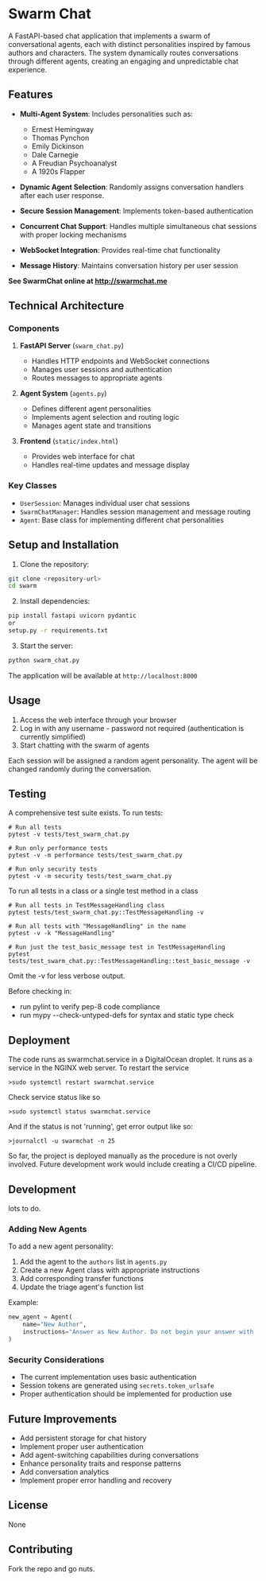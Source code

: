 # Swarm Chat

A FastAPI-based chat application that implements a swarm of conversational agents, each with distinct personalities inspired by famous authors and characters. The system dynamically routes conversations through different agents, creating an engaging and unpredictable chat experience.

## Features

- **Multi-Agent System**: Includes personalities such as:
  - Ernest Hemingway
  - Thomas Pynchon
  - Emily Dickinson
  - Dale Carnegie
  - A Freudian Psychoanalyst
  - A 1920s Flapper

- **Dynamic Agent Selection**: Randomly assigns conversation handlers after each user response.
- **Secure Session Management**: Implements token-based authentication
- **Concurrent Chat Support**: Handles multiple simultaneous chat sessions with proper locking mechanisms
- **WebSocket Integration**: Provides real-time chat functionality
- **Message History**: Maintains conversation history per user session

**See SwarmChat online at http://swarmchat.me**

## Technical Architecture

### Components

1. **FastAPI Server** (`swarm_chat.py`)
   - Handles HTTP endpoints and WebSocket connections
   - Manages user sessions and authentication
   - Routes messages to appropriate agents

2. **Agent System** (`agents.py`)
   - Defines different agent personalities
   - Implements agent selection and routing logic
   - Manages agent state and transitions

3. **Frontend** (`static/index.html`)
   - Provides web interface for chat
   - Handles real-time updates and message display

### Key Classes

- `UserSession`: Manages individual user chat sessions
- `SwarmChatManager`: Handles session management and message routing
- `Agent`: Base class for implementing different chat personalities

## Setup and Installation

1. Clone the repository:
```bash
git clone <repository-url>
cd swarm
```

2. Install dependencies:
```bash
pip install fastapi uvicorn pydantic
or
setup.py -r requirements.txt
```

3. Start the server:
```bash
python swarm_chat.py
```

The application will be available at `http://localhost:8000`

## Usage

1. Access the web interface through your browser
2. Log in with any username - password not required (authentication is currently simplified)
3. Start chatting with the swarm of agents

Each session will be assigned a random agent personality. The agent will be changed randomly during the conversation.

## Testing
A comprehensive test suite exists. To run tests:
~~~
# Run all tests
pytest -v tests/test_swarm_chat.py

# Run only performance tests
pytest -v -m performance tests/test_swarm_chat.py

# Run only security tests
pytest -v -m security tests/test_swarm_chat.py
~~~
To run all tests in a class or a single test method in a class
~~~
# Run all tests in TestMessageHandling class
pytest tests/test_swarm_chat.py::TestMessageHandling -v

# Run all tests with "MessageHandling" in the name
pytest -v -k "MessageHandling"

# Run just the test_basic_message test in TestMessageHandling
pytest tests/test_swarm_chat.py::TestMessageHandling::test_basic_message -v
~~~
Omit the -v for less verbose output.

Before checking in: 
* run pylint to verify pep-8 code compliance
* run mypy --check-untyped-defs for syntax and static type check

## Deployment
The code runs as swarmchat.service in a DigitalOcean droplet. 
It runs as a service in the NGINX web server.
To restart the service   
~~~
>sudo systemctl restart swarmchat.service
~~~
Check service status like so
~~~
>sudo systemctl status swarmchat.service
~~~
And if the status is not 'running', get error output like so:
~~~
>journalctl -u swarmchat -n 25
~~~
So far, the project is deployed manually as the procedure is not
overly involved. Future development work would include creating
a CI/CD pipeline.

## Development
lots to do.

### Adding New Agents

To add a new agent personality:

1. Add the agent to the `authors` list in `agents.py`
2. Create a new Agent class with appropriate instructions
3. Add corresponding transfer functions
4. Update the triage agent's function list

Example:
```python
new_agent = Agent(
    name="New Author",
    instructions="Answer as New Author. Do not begin your answer with 'Ah'."
)
```

### Security Considerations

- The current implementation uses basic authentication
- Session tokens are generated using `secrets.token_urlsafe`
- Proper authentication should be implemented for production use

## Future Improvements

- Add persistent storage for chat history
- Implement proper user authentication
- Add agent-switching capabilities during conversations
- Enhance personality traits and response patterns
- Add conversation analytics
- Implement proper error handling and recovery

## License

None

## Contributing

Fork the repo and go nuts.
